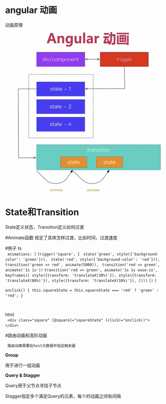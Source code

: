 # angular 动画
动画原理
 ![image](./src/assets/mdImg/animation1.png)
 
 
 # State和Transition
 State定义状态，Transition定义如何过渡
 
 #Animate函数
 规定了具体怎样过渡，比如时间，过渡速度
 
 #例子
 ts<br>
` animations: [`
         `trigger('square', [`
            ` state('green', style({'background-color': 'green'})),`
            ` state('red', style({'background-color': 'red'})),`
             `transition('green => red', animate(5000)),`
            ` transition('red => green', animate('1s 1s'))`
            `transition('red => green', animate('1s 1s ease-in', keyframes([
                             style({transform: 'translateX(30%)'}),
                             style({transform: 'translateX(80%)'}),
                             style({transform: 'translateX(10%)'}),
                         ])))`
         `])`
`]`

`onclick() {
       this.squareState = this.squareState === 'red' ? 'green' : 'red';
     }`
     
 <br>
 
 html
 <br>
` <div class="square" [@square]="squareState" (click)="onclick()"></div>`
     
     
     
     
 #路由动画和高阶动画
 
     路由动画需要在host元数据中指定触发器
     

**Group**

  用于进行一组动画
  
  
**Query & Stagger**
  
  Query用于父节点寻找子节点
  
  Stagger指定多个满足Query的元素，每个的动画之间有间隔
  
  
  
     
     
     